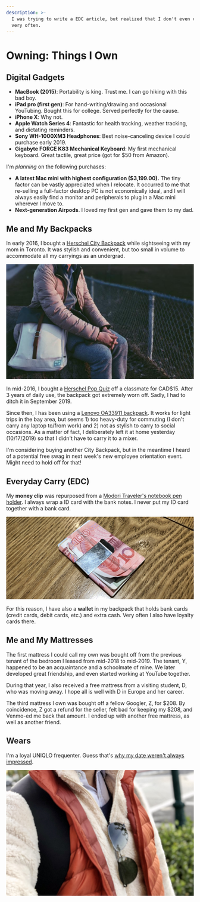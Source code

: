```yaml
---
description: >-
  I was trying to write a EDC article, but realized that I don't even carry keys
  very often.
---
```


# Owning: Things I Own

## Digital Gadgets

* **MacBook \(2015\)**: Portability is king. Trust me. I can go hiking with this bad boy.
* **iPad pro \(first gen\)**: For hand-writing/drawing and occasional YouTubing. Bought this for college. Served perfectly for the cause.
* **iPhone X**: Why not.
* **Apple Watch Series 4**: Fantastic for health tracking, weather tracking, and dictating reminders.
* **Sony WH-1000XM3 Headphones**: Best noise-canceling device I could purchase early 2019.
* **Gigabyte FORCE K83 Mechanical Keyboard**: My first mechanical keyboard. Great tactile, great price \(got for $50 from Amazon\).

I'm _planning_ on the following purchases:

* **A latest Mac mini with highest configuration \($3,199.00\).** The tiny factor can be vastly appreciated when I relocate. It occurred to me that re-selling a full-factor desktop PC is not economically ideal, and I will always easily find a monitor and peripherals to plug in a Mac mini wherever I move to. 
* **Next-generation Airpods**. I loved my first gen and gave them to my dad. 

## Me and My Backpacks

In early 2016, I bought a [Herschel City Backpack](https://herschel.com/shop/backpacks/city-backpack-mid-volume?v=10486-03019-OS) while sightseeing with my mom in Toronto. It was stylish and convenient, but too small in volume to accommodate all my carryings as an undergrad.

![Me and my City Backpack](../../.gitbook/assets/screen-shot-2019-10-18-at-16.20.05.png)

In mid-2016, I bought a [Herschel Pop Quiz](https://herschel.com/shop/backpacks/pop-quiz-backpack) off a classmate for CAD$15. After 3 years of daily use, the backpack got extremely worn off. Sadly, I had to ditch it in September 2019.

Since then, I has been using a [Lenovo OA33911 backpack](https://www.aliexpress.com/item/32333710465.html). It works for light trips in the bay area, but seems 1\) too heavy-duty for commuting \(I don't carry any laptop to/from work\) and 2\) not as stylish to carry to social occasions. As a matter of fact, I deliberately left it at home yesterday \(10/17/2019\) so that I didn't have to carry it to a mixer.

I'm considering buying another City Backpack, but in the meantime I heard of a potential free swag in next week's new employee orientation event. Might need to hold off for that! 

## Everyday Carry \(EDC\)

My **money clip** was repurposed from a [Modori Traveler's notebook pen holder](https://www.amazon.com/Midori-Travelers-notebook-holder-Brown/dp/B001D79A96). I always wrap a ID card with the bank notes. I never put my ID card together with a bank card.

![The money clip. The currency is called Chinese Yuan, once popular before mobile payment took off.](../../.gitbook/assets/img_4417%20%281%29.JPG)

For this reason, I have also a **wallet** in my backpack that holds bank cards \(credit cards, debit cards, etc.\) and extra cash. Very often I also have loyalty cards there. 

## Me and My Mattresses

The first mattress I could call my own was bought off from the previous tenant of the bedroom I leased from mid-2018 to mid-2019. The tenant, Y, happened to be an acquaintance and a schoolmate of mine. We later developed great friendship, and even started working at YouTube together.

During that year, I also received a free mattress from a visiting student, D, who was moving away. I hope all is well with D in Europe and her career.

The third mattress I own was bought off a fellow Googler, Z, for $208. By coincidence, Z got a refund for the seller, felt bad for keeping my $208, and Venmo-ed me back that amount. I ended up with another free mattress, as well as another friend. 

## Wears

I'm a loyal UNIQLO frequenter. Guess that's [why my date weren't always impressed](https://japantoday.com/category/features/lifestyle/'he-wore-uniqlo-to-meet-me!'-japanese-woman-shares-petty-bad-date-story). 

![Me in UNIQLO](../../.gitbook/assets/img_9769.jpg)

